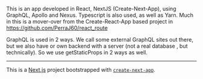 This is an app developed in React, NextJS (Create-Next-App), using GraphQL, Apollo and Nexus. Typescript is also used, as well as Yarn.
Much in this is a mover-over from the Create-React-App based project in https://github.com/PerraJ60/react_route

GraphQL is used in 2 ways. We call some external GraphQL sites out there, but we also have or own backend with a server (not a real database , but technically). So we use getStaticProps in 2 ways as well.

---

This is a [Next.js](https://nextjs.org/) project bootstrapped with [`create-next-app`](https://github.com/vercel/next.js/tree/canary/packages/create-next-app).
